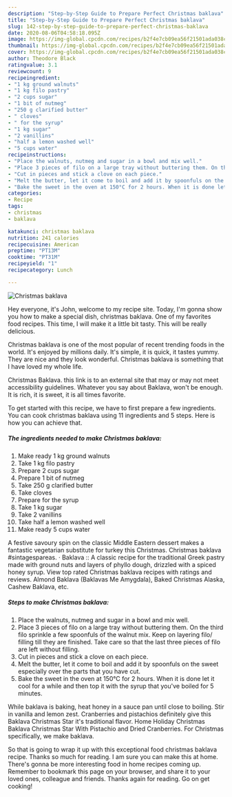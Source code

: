 ```yaml
---
description: "Step-by-Step Guide to Prepare Perfect Christmas baklava"
title: "Step-by-Step Guide to Prepare Perfect Christmas baklava"
slug: 142-step-by-step-guide-to-prepare-perfect-christmas-baklava
date: 2020-08-06T04:58:18.095Z
image: https://img-global.cpcdn.com/recipes/b2f4e7cb09ea56f21501ada038cff998/751x532cq70/christmas-baklava-recipe-main-photo.jpg
thumbnail: https://img-global.cpcdn.com/recipes/b2f4e7cb09ea56f21501ada038cff998/751x532cq70/christmas-baklava-recipe-main-photo.jpg
cover: https://img-global.cpcdn.com/recipes/b2f4e7cb09ea56f21501ada038cff998/751x532cq70/christmas-baklava-recipe-main-photo.jpg
author: Theodore Black
ratingvalue: 3.1
reviewcount: 9
recipeingredient:
- "1 kg ground walnuts"
- "1 kg filo pastry"
- "2 cups sugar"
- "1 bit of nutmeg"
- "250 g clarified butter"
- " cloves"
- " for the syrup"
- "1 kg sugar"
- "2 vanillins"
- "half a lemon washed well"
- "5 cups water"
recipeinstructions:
- "Place the walnuts, nutmeg and sugar in a bowl and mix well."
- "Place 3 pieces of filo on a large tray without buttering them. On the third filo sprinkle a few spoonfuls of the walnut mix. Keep on layering filo/ filling till they are finished. Take care so that the last three pieces of filo are left without filling."
- "Cut in pieces and stick a clove on each piece."
- "Melt the butter, let it come to boil and add it by spoonfuls on the sweet especially over the parts that you have cut."
- "Bake the sweet in the oven at 150°C for 2 hours. When it is done let it cool for a while and then top it with the syrup that you&#39;ve boiled for 5 minutes."
categories:
- Recipe
tags:
- christmas
- baklava

katakunci: christmas baklava 
nutrition: 241 calories
recipecuisine: American
preptime: "PT13M"
cooktime: "PT31M"
recipeyield: "1"
recipecategory: Lunch

---
```



![Christmas baklava](https://img-global.cpcdn.com/recipes/b2f4e7cb09ea56f21501ada038cff998/751x532cq70/christmas-baklava-recipe-main-photo.jpg)

Hey everyone, it's John, welcome to my recipe site. Today, I'm gonna show you how to make a special dish, christmas baklava. One of my favorites food recipes. This time, I will make it a little bit tasty. This will be really delicious.

Christmas baklava is one of the most popular of recent trending foods in the world. It's enjoyed by millions daily. It's simple, it is quick, it tastes yummy. They are nice and they look wonderful. Christmas baklava is something that I have loved my whole life.

Christmas Baklava. this link is to an external site that may or may not meet accessibility guidelines. Whatever you say about Baklava, won&#39;t be enough. It is rich, it is sweet, it is all times favorite.


To get started with this recipe, we have to first prepare a few ingredients. You can cook christmas baklava using 11 ingredients and 5 steps. Here is how you can achieve that.

<!--inarticleads1-->

##### The ingredients needed to make Christmas baklava:

1. Make ready 1 kg ground walnuts
1. Take 1 kg filo pastry
1. Prepare 2 cups sugar
1. Prepare 1 bit of nutmeg
1. Take 250 g clarified butter
1. Take  cloves
1. Prepare  for the syrup
1. Take 1 kg sugar
1. Take 2 vanillins
1. Take half a lemon washed well
1. Make ready 5 cups water


A festive savoury spin on the classic Middle Eastern dessert makes a fantastic vegetarian substitute for turkey this Christmas. Christmas baklava #sintagespareas. · Baklava :: A classic recipe for the traditional Greek pastry made with ground nuts and layers of phyllo dough, drizzled with a spiced honey syrup. View top rated Christmas baklava recipes with ratings and reviews. Almond Baklava (Baklavas Me Amygdala), Baked Christmas Alaska, Cashew Baklava, etc. 

<!--inarticleads2-->

##### Steps to make Christmas baklava:

1. Place the walnuts, nutmeg and sugar in a bowl and mix well.
1. Place 3 pieces of filo on a large tray without buttering them. On the third filo sprinkle a few spoonfuls of the walnut mix. Keep on layering filo/ filling till they are finished. Take care so that the last three pieces of filo are left without filling.
1. Cut in pieces and stick a clove on each piece.
1. Melt the butter, let it come to boil and add it by spoonfuls on the sweet especially over the parts that you have cut.
1. Bake the sweet in the oven at 150°C for 2 hours. When it is done let it cool for a while and then top it with the syrup that you&#39;ve boiled for 5 minutes.


While baklava is baking, heat honey in a sauce pan until close to boiling. Stir in vanilla and lemon zest. Cranberries and pistachios definitely give this Baklava Christmas Star it&#39;s traditional flavor. Home Holiday Christmas Baklava Christmas Star With Pistachio and Dried Cranberries. For Christmas specifically, we make baklava. 

So that is going to wrap it up with this exceptional food christmas baklava recipe. Thanks so much for reading. I am sure you can make this at home. There's gonna be more interesting food in home recipes coming up. Remember to bookmark this page on your browser, and share it to your loved ones, colleague and friends. Thanks again for reading. Go on get cooking!
